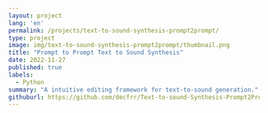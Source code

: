 ```yaml
---
layout: project
lang: 'en'
permalink: /projects/text-to-sound-synthesis-prompt2prompt/
type: project
image: img/text-to-sound-synthesis-prompt2prompt/thumbnail.png
title: "Prompt to Prompt Text to Sound Synthesis"
date: 2022-11-27
published: true
labels:
  - Python
summary: "A intuitive editing framework for text-to-sound generation."
githuburl: https://github.com/decfrr/Text-to-sound-Synthesis-Prompt2Prompt
---
```

